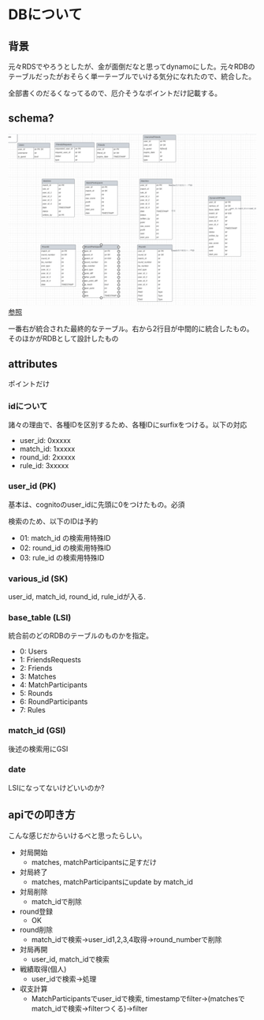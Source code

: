 # DBについて

## 背景

元々RDSでやろうとしたが、金が面倒だなと思ってdynamoにした。元々RDBのテーブルだったがおそらく単一テーブルでいける気分になれたので、統合した。

全部書くのだるくなってるので、厄介そうなポイントだけ記載する。

## schema?

![](./imgs/db.png)
[参照](https://lucid.app/lucidchart/95de4622-68c6-4b17-9753-e70720ba22e6/edit?page=0_0&invitationId=inv_00ce94c5-9863-41e0-826f-0301c7c3873b#)

一番右が統合された最終的なテーブル。右から2行目が中間的に統合したもの。そのほかがRDBとして設計したもの

## attributes

ポイントだけ

### idについて
諸々の理由で、各種IDを区別するため、各種IDにsurfixをつける。以下の対応

- user_id: 0xxxxx
- match_id: 1xxxxx
- round_id: 2xxxxx
- rule_id: 3xxxxx

### user_id (PK)
基本は、cognitoのuser_idに先頭に0をつけたもの。必須

検索のため、以下のIDは予約

- 01: match_id の検索用特殊ID
- 02: round_id の検索用特殊ID
- 03: rule_id の検索用特殊ID

### various_id (SK)

user_id, match_id, round_id, rule_idが入る.

### base_table (LSI)

統合前のどのRDBのテーブルのものかを指定。

- 0: Users
- 1: FriendsRequests
- 2: Friends
- 3: Matches
- 4: MatchParticipants
- 5: Rounds
- 6: RoundParticipants
- 7: Rules

### match_id (GSI)

後述の検索用にGSI

### date

LSIになってないけどいいのか?


## apiでの叩き方

こんな感じだからいけるべと思ったらしい。

- 対局開始
    - matches, matchParticipantsに足すだけ
- 対局終了
    - matches, matchParticipantsにupdate by match_id
- 対局削除
    - match_idで削除
- round登録
    - OK
- round削除
    - match_idで検索→user_id1,2,3,4取得→round_numberで削除
- 対局再開
    - user_id, match_idで検索
- 戦績取得(個人)
    - user_idで検索→処理
- 収支計算
    - MatchParticipantsでuser_idで検索, timestampでfilter→(matchesでmatch_idで検索→filterつくる)→filter
